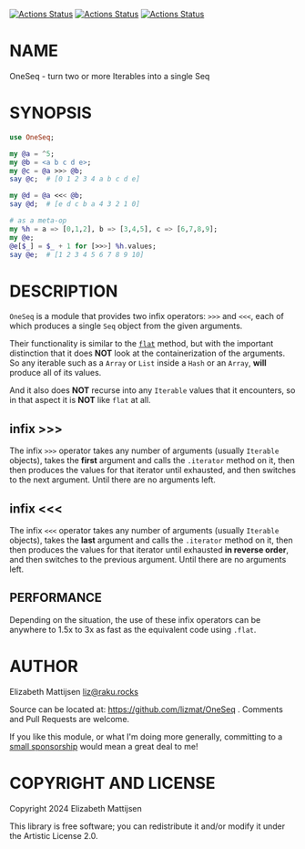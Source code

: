 [![Actions Status](https://github.com/lizmat/OneSeq/actions/workflows/linux.yml/badge.svg)](https://github.com/lizmat/OneSeq/actions) [![Actions Status](https://github.com/lizmat/OneSeq/actions/workflows/macos.yml/badge.svg)](https://github.com/lizmat/OneSeq/actions) [![Actions Status](https://github.com/lizmat/OneSeq/actions/workflows/windows.yml/badge.svg)](https://github.com/lizmat/OneSeq/actions)

NAME
====

OneSeq - turn two or more Iterables into a single Seq

SYNOPSIS
========

```raku
use OneSeq;

my @a = ^5;
my @b = <a b c d e>;
my @c = @a >>> @b;
say @c;  # [0 1 2 3 4 a b c d e]

my @d = @a <<< @b;
say @d;  # [e d c b a 4 3 2 1 0]

# as a meta-op
my %h = a => [0,1,2], b => [3,4,5], c => [6,7,8,9];
my @e;
@e[$_] = $_ + 1 for [>>>] %h.values;
say @e;  # [1 2 3 4 5 6 7 8 9 10]
```

DESCRIPTION
===========

`OneSeq` is a module that provides two infix operators: `>>>` and `<<<`, each of which produces a single `Seq` object from the given arguments.

Their functionality is similar to the [`flat`](https://docs.raku.org/routine/flat) method, but with the important distinction that it does **NOT** look at the containerization of the arguments. So any iterable such as a `Array` or `List` inside a `Hash` or an `Array`, **will** produce all of its values.

And it also does **NOT** recurse into any `Iterable` values that it encounters, so in that aspect it is **NOT** like `flat` at all.

infix >>>
---------

The infix `>>>` operator takes any number of arguments (usually `Iterable` objects), takes the **first** argument and calls the `.iterator` method on it, then then produces the values for that iterator until exhausted, and then switches to the next argument. Until there are no arguments left.

infix <<<
---------

The infix `<<<` operator takes any number of arguments (usually `Iterable` objects), takes the **last** argument and calls the `.iterator` method on it, then then produces the values for that iterator until exhausted **in reverse order**, and then switches to the previous argument. Until there are no arguments left.

PERFORMANCE
-----------

Depending on the situation, the use of these infix operators can be anywhere to 1.5x to 3x as fast as the equivalent code using `.flat`.

AUTHOR
======

Elizabeth Mattijsen <liz@raku.rocks>

Source can be located at: https://github.com/lizmat/OneSeq . Comments and Pull Requests are welcome.

If you like this module, or what I'm doing more generally, committing to a [small sponsorship](https://github.com/sponsors/lizmat/) would mean a great deal to me!

COPYRIGHT AND LICENSE
=====================

Copyright 2024 Elizabeth Mattijsen

This library is free software; you can redistribute it and/or modify it under the Artistic License 2.0.

